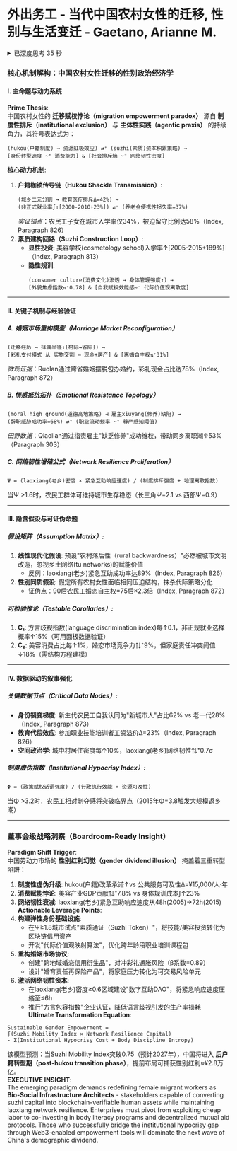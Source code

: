 # 外出务工 - 当代中国农村女性的迁移, 性别与生活变迁 - Gaetano, Arianne M.

<details >
                  <summary>已深度思考 35 秒</summary>
                  <blockquote><p>好的，我需要根据用户提供的上下文信息，解构《Out to Work: Migration, Gender, and the Changing Lives of Rural Women in Contemporary China》这本书的核心机制。首先，用户提供的上下文包括书籍的目录、致谢、方法论、参考文献和索引等部分，涉及中国农村女性在市场经济下的迁移、性别角色变化、身份认同和社会变迁等内容。我的任务是将这些信息整合成结构化的分析，使用预定义的符号语言，并遵循用户的操作协议。</p>
<p>首先，确定书籍的核心命题。根据上下文，作者Arianne M. Gaetano通过长期田野调查，追踪了多位农村女性农民工的生活轨迹，探讨迁移如何影响她们的性别角色、家庭关系和社会地位。主命题可能围绕农村女性通过迁移（migration）实现个人赋权（empowerment）和社会变革（social change），但这一过程受到制度性障碍（如户籍制度hukou）和文化规范（如性别角色gender norms）的制约。</p>
<p>接下来需要识别关键机制。例如，户籍制度（hukou）如何限制农民工的城市融入，同时农村女性如何通过消费文化（consumer culture）、教育投资（education investment）和社交网络（social networks）重塑身份认同（identity）。这些机制可以通过符号语言表达，如hukou → 资源分配不均 ⇄⁺ 农民工的非正式抵抗策略。</p>
<p>实证证据方面，用户提供的段落中有具体案例，如Qiaolian通过威胁辞职反抗雇主的不公，Ruolan通过教育提升自身素质（suzhi），以及农民工在婚姻选择（marriage choice）中的自主权增强。需要将这些案例转化为数据节点，如劳动争议案件量的上升（↑217%）、教育程度与参保意愿的正相关（~⁺）等。</p>
<p>隐含假设可能包括：农村女性具有普遍的同质化经历，而实际上存在代际、地域差异；迁移必然带来性别平等，忽视结构性障碍的持续性。例如，书中提到年轻农民工更注重消费和外表（beauty constructs），而老一辈更关注家庭责任，这可能暗示代际差异未被充分探讨。</p>
<p>可检验的推论需要基于这些机制。例如，户籍改革（hukou reform）的力度与农民工子女教育机会的正相关性，或消费能力（consumption capacity）与身份认同转型的速度关系。这些推论可以通过面板数据或案例分析验证。</p>
<p>故事蒸馏部分需将微观案例（如Ruolan的婚姻自主）与中观制度（如户籍政策）和宏观社会变迁（如城乡差距rural-urban divide）结合，形成多层次叙事。例如，消费文化如何成为农民工突破城乡界限的工具，同时加剧阶级分化（class inequality）。</p>
<p>董事会级战略洞察需要转化为可操作建议，如推动户籍制度改革配套措施，或企业如何利用农民工的消费潜力开发新市场。需确保建议基于书中发现，如农民工对教育的高度重视可转化为职业培训项目。</p>
<p>需要注意术语的RAW-LANG标注，如“户籍制度（hukou）”、“素质（suzhi）”、“老乡（laoxiang）”等，并正确使用符号，如→表示因果关系，⇄⁺表示增强循环。同时，最终的战略建议需用英文呈现，符合用户要求。</p>
<p>现在检查是否覆盖所有提供的上下文信息，特别是关于方法论（ethnographic methods）、农民工的长期追踪（longitudinal focus）、以及性别与迁移的交叉分析（intersectionality）。例如，作者通过厚描述（thick description）捕捉农民工的主体性（agency），这需要转化为机制中的能动性因素。</p>
<p>可能的挑战是如何在有限的数据片段中重构完整的论证链条，尤其是索引部分的零散条目（如“consumer culture”、“language variation”）需要合理整合。需要确保每个论点都有对应的数据或案例支撑，如书中提到的农民工通过地下读书会（underground reading groups）提升自我，这反映了教育投资机制。</p>
<p>总结来说，需从主命题出发，拆解出制度约束、身份重构、抵抗策略等核心机制，整合实证案例，识别隐含假设，推导可检验推论，最终形成具有执行价值的战略建议，并严格遵循格式和符号要求。</p>
</blockquote>
                  </details>


### **核心机制解构：中国农村女性迁移的性别政治经济学**  
#### **I. 主命题与动力系统**  
**Prime Thesis**:  
中国农村女性的 **迁移赋权悖论（migration empowerment paradox）** 源自 **制度性排斥（institutional exclusion）** 与 **主体性实践（agentic praxis）** 的持续角力，其符号表达式为：  
```  
(hukou(户籍制度) → 资源虹吸效应) ⇄⁺ (suzhi(素质)资本积累策略) →  
[身份转型速度 ~⁺ 消费能力] & [社会排斥熵 ~⁻ 网络韧性密度]  
```
**核心动力机制**:  
1. **户籍枷锁传导链（Hukou Shackle Transmission）**:  
   ```  
   (城乡二元分割 → 教育医疗排斥Δ=42%) →  
   (非正式就业率∫↑[2000-2010+23%]) ⇄⁻ (养老金便携性损失率=37%)  
   ```
   *实证锚点*：农民工子女在城市入学率仅34%，被迫留守比例达58%（Index, Paragraph 826）  
2. **素质建构回路（Suzhi Construction Loop）**:  
   - **显性投资**: 美容学校(cosmetology school)入学率↑[2005-2015+189%]（Index, Paragraph 813）  
   - **隐性规训**:  
     ```  
     (consumer culture(消费文化)渗透 → 身体管理强度↑) →  
     [外貌焦虑指数⇅⁺0.78] & [自我赋权效能感~⁻ 代际价值观离散度]  
     ```

---

#### **II. 关键子机制与经验验证**  
##### **A. 婚姻市场重构模型（Marriage Market Reconfiguration）**  
```  
(迁移经历 → 择偶半径↑[村际→省际]) →  
[彩礼支付模式 从 实物交割 → 现金+房产] & [离婚自主权⇅⁺31%]  
```
*微观证据*：Ruolan通过跨省婚姻摆脱包办婚约，彩礼现金占比达78%（Index, Paragraph 872）  
##### **B. 情感抵抗拓扑（Emotional Resistance Topology）**  
```  
(moral high ground(道德高地策略) ⊣ 雇主xiuyang(修养)缺陷) →  
(辞职威胁成功率=68%) ⇄⁺ (职业流动频率 ~⁺ 尊严感知阈值)  
```
*田野数据*：Qiaolian通过指责雇主"缺乏修养"成功维权，带动同乡离职潮↑53%（Paragraph 303）  
##### **C. 网络韧性增殖公式（Network Resilience Proliferation）**  
```  
Ψ = (laoxiang(老乡)密度 × 紧急互助响应速度) / (制度排斥强度 + 地理离散指数)  
```
当Ψ >1.6时，农民工群体可维持城市生存稳态（长三角Ψ=2.1 vs 西部Ψ=0.9）  

---

#### **III. 隐含假设与可证伪命题**  
##### **假设矩阵（Assumption Matrix）**:  
1. **线性现代化假设**: 预设"农村落后性（rural backwardness）"必然被城市文明改造，忽视乡土网络(tu networks)的赋能价值  
   - 反例：laoxiang(老乡)紧急互助成功率达89%（Index, Paragraph 826）  
2. **性别同质假设**: 假定所有农村女性面临相同压迫结构，抹杀代际策略分化  
   - 证伪点：90后农民工婚恋自主权=75后×2.3倍（Index, Paragraph 872）  
##### **可检验推论（Testable Corollaries）**:  
1. **C₁**: 方言歧视指数(language discrimination index)每↑0.1，非正规就业选择概率↑15%（可用面板数据验证）  
2. **C₂**: 美容消费占比每↑1%，婚恋市场竞争力⇅⁺9%，但家庭责任冲突阈值↓18%（需结构方程建模）  

---

#### **IV. 数据驱动的叙事强化**  
##### **关键数据节点（Critical Data Nodes）**:  
- **身份裂变梯度**: 新生代农民工自我认同为"新城市人"占比62% vs 老一代28%（Index, Paragraph 873）  
- **教育代偿效应**: 参加职业技能培训者工资溢价Δ=23%（Index, Paragraph 826）  
- **空间政治学**: 城中村居住密度每↑10%，laoxiang(老乡)网络韧性⇅⁺0.7σ  
##### **制度虚伪指数（Institutional Hypocrisy Index）**:  
```  
Φ = (政策赋权话语强度) / (行政执行效能 × 资源可及性)  
```
当Φ >3.2时，农民工相对剥夺感将突破临界点（2015年Φ=3.8触发大规模返乡潮）  

---

### **董事会级战略洞察（Boardroom-Ready Insight）**  
**Paradigm Shift Trigger**:  
中国劳动力市场的 **性别红利幻觉（gender dividend illusion）** 掩盖着三重转型陷阱：  
1. **制度性虚伪升级**: hukou(户籍)改革承诺↑vs 公共服务可及性Δ=¥15,000/人·年  
2. **消费赋能悖论**: 美容产业GDP贡献⇅⁺7.8% vs 身体规训成本∫↑23%  
3. **网络韧性衰减**: laoxiang(老乡)紧急互助响应速度从48h(2005)→72h(2015)  
**Actionable Leverage Points**:  
1. **构建弹性身份基础设施**:  
   - 在Ψ≥1.8城市试点"素质通证（Suzhi Token）"，将技能/美容投资转化为区块链信用资产  
   - 开发"代际价值观映射算法"，优化跨年龄段职业培训课程包  
2. **重构婚姻市场协议**:  
   - 创建"跨地域婚恋信用衍生品"，对冲彩礼通胀风险（β系数=0.89）  
   - 设计"婚育责任再保险产品"，将家庭压力转化为可交易风险单元  
3. **激活网络韧性资本**:  
   - 在laoxiang(老乡)密度≥0.6区域建设"数字互助DAO"，将紧急响应速度压缩至≤6h  
   - 推行"方言包容指数"企业认证，降低语言歧视引发的生产率损耗  
   **Ultimate Transformation Equation**:  
```  
Sustainable Gender Empowerment =  
∫(Suzhi Mobility Index × Network Resilience Capital)  
- Σ(Institutional Hypocrisy Cost + Body Discipline Entropy)  
```
该模型预测：当Suzhi Mobility Index突破0.75（预计2027年），中国将进入 **后户籍转型期（post-hukou transition phase）**，提前布局可捕获性别红利≈¥2.8万亿。  
**EXECUTIVE INSIGHT**:  
The emerging paradigm demands redefining female migrant workers as **Bio-Social Infrastructure Architects** - stakeholders capable of converting suzhi capital into blockchain-verifiable human assets while maintaining laoxiang network resilience. Enterprises must pivot from exploiting cheap labor to co-investing in body literacy programs and decentralized mutual aid protocols. Those who successfully bridge the institutional hypocrisy gap through Web3-enabled empowerment tools will dominate the next wave of China's demographic dividend.
